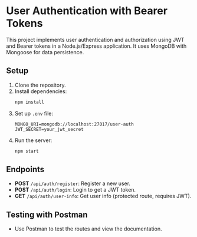 # User Authentication with Bearer Tokens

This project implements user authentication and authorization using JWT and Bearer tokens in a Node.js/Express application. It uses MongoDB with Mongoose for data persistence.

## Setup

1. Clone the repository.
2. Install dependencies:
   ```bash
   npm install
   ```
3. Set up `.env` file:
   ```
   MONGO_URI=mongodb://localhost:27017/user-auth
   JWT_SECRET=your_jwt_secret
   ```
4. Run the server:
   ```bash
   npm start
   ```

## Endpoints
- **POST** `/api/auth/register`: Register a new user.
- **POST** `/api/auth/login`: Login to get a JWT token.
- **GET** `/api/auth/user-info`: Get user info (protected route, requires JWT).

## Testing with Postman
- Use Postman to test the routes and view the documentation.
